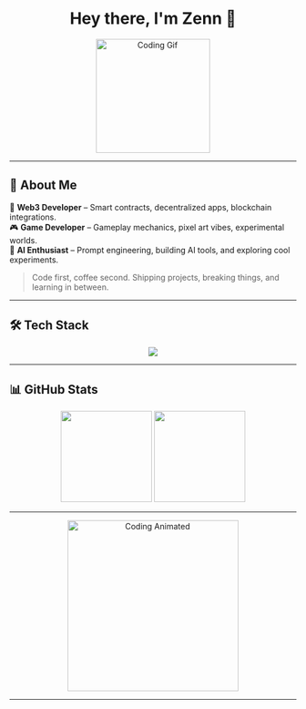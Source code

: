 <h1 align="center">
  Hey there, I'm Zenn 👋
</h1>

<p align="center">
  <img src="https://media.giphy.com/media/L8K62iTDkzGX6/giphy.gif" width="200" alt="Coding Gif"/>
</p>

---

## 🧩 About Me

🚀 **Web3 Developer** – Smart contracts, decentralized apps, blockchain integrations.  
🎮 **Game Developer** – Gameplay mechanics, pixel art vibes, experimental worlds.  
🧠 **AI Enthusiast** – Prompt engineering, building AI tools, and exploring cool experiments.  

> Code first, coffee second. Shipping projects, breaking things, and learning in between.

---

## 🛠 Tech Stack
<p align="center">
  <img src="https://skillicons.dev/icons?i=javascript,typescript,react,vue,python,solidity,rust,nodejs,express,tailwind,git,docker&theme=light" />
</p>

---

## 📊 GitHub Stats
<p align="center">
  <img src="https://github-readme-stats.vercel.app/api?username=YOUR_USERNAME&show_icons=true&theme=tokyonight" height="160px"/>
  <img src="https://github-readme-streak-stats.herokuapp.com/?user=YOUR_USERNAME&theme=tokyonight" height="160px"/>
</p>

---

<p align="center">
  <img src="https://media.giphy.com/media/qgQUggAC3Pfv687qPC/giphy.gif" width="300" alt="Coding Animated"/>
</p>

---
